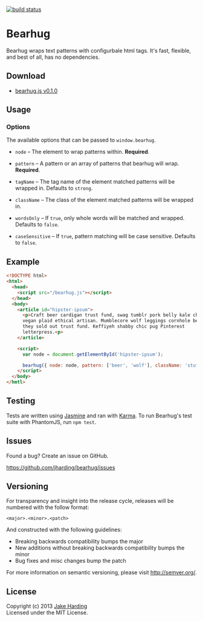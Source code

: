 [![build status](https://secure.travis-ci.org/jharding/bearhug.png?branch=master)](http://travis-ci.org/jharding/bearhug)

Bearhug
=======

Bearhug wraps text patterns with configurbale html tags. It's fast, flexible, 
and best of all, has no dependencies.

Download
--------

* [bearhug.js v0.1.0][bearhug.js]

Usage
-----

### Options

The available options that can be passed to `window.bearhug`.

* `node` – The element to wrap patterns within. **Required**.

* `pattern` – A pattern or an array of patterns that bearhug will wrap. **Required**.

* `tagName` – The tag name of the element matched patterns will be wrapped in. Defaults to `strong`.

* `className` – The class of the element matched patterns will be wrapped in. 

* `wordsOnly` – If `true`, only whole words will be matched and wrapped. Defaults to `false`.

* `caseSensitive` – If `true`, pattern matching will be case sensitive. Defaults to `false`.

Example
-------

```html
<!DOCTYPE html>
<html>
  <head>
    <script src="/bearhug.js"></script>
  </head>
  <body>
    <article id="hipster-ipsum">
      <p>Craft beer cardigan trust fund, swag tumblr pork belly kale chips
      vegan plaid ethical artisan. Mumblecore wolf leggings cornhole before
      they sold out trust fund. Keffiyeh shabby chic pug Pinterest
      letterpress.<p>
    </article>

    <script>
      var node = document.getElementById('hipster-ipsum');

      bearhug({ node: node, pattern: ['beer', 'wolf'], className: 'stuff' })
    </script>
  </body>
</hmtl>
```

Testing
-------

Tests are written using [Jasmine][jasmine] and ran with [Karma][karma]. 
To run Bearhug's test suite with PhantomJS, run `npm test`.

Issues
------

Found a bug? Create an issue on GitHub.

https://github.com/jharding/bearhug/issues

Versioning
----------

For transparency and insight into the release cycle, releases will be numbered with the follow format:

`<major>.<minor>.<patch>`

And constructed with the following guidelines:

* Breaking backwards compatibility bumps the major
* New additions without breaking backwards compatibility bumps the minor
* Bug fixes and misc changes bump the patch

For more information on semantic versioning, please visit http://semver.org/.

License
-------

Copyright (c) 2013 [Jake Harding](http://thejakeharding.com)  
Licensed under the MIT License.

[bearhug.js]: https://raw.github.com/jharding/bearhug/master/bearhug.js 
[jasmine]: http://pivotal.github.com/jasmine/
[karma]: http://karma-runner.github.io
